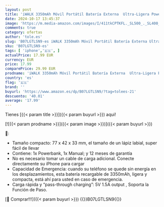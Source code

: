 ```yaml
---
layout: post
title: 'iWALK 3350mAh Móvil Portátil Batería Externa  Ultra-Ligera Power Pack Compacto Power Bank Cargador Compatible con iPhone 14/14 Pro/13/12/11/XS/XR/X/8/7/6/6s/Plus'
date: 2024-10-17 13:45:37
image: 'https://m.media-amazon.com/images/I/411tkCPTKFL._SL500_._SL400_.jpg'
comments: true
category: ofertas
author: 'tole.es'
slug: 'B07LGTLSN9-es iWALK 3350mAh Móvil Portátil Batería Externa Ultra-Ligera...'
sku: 'B07LGTLSN9-es'
tags: [ 'iphone','🇪🇸', ]
actualPrice: 17.99 EUR
currency: EUR
price: 17.99
comparePrice: 29.99 EUR
prodname: 'iWALK 3350mAh Móvil Portátil Batería Externa  Ultra-Ligera Power Pack Compacto Power Bank Cargador Compatible con iPhone 14/14 Pro/13/12/11/XS/XR/X/8/7/6/6s/Plus'
country: 'es'
flag: '🇪🇸'
brand: ''
buyurl: 'https://www.amazon.es/dp/B07LGTLSN9/?tag=tolees-21'
descuento: '40.01'
average: '17.99'
---
```


Tienes [{{< param title >}}]({{< param buyurl >}}) aqui!

[![{{< param prodname >}}]({{< param image >}})]({{< param buyurl >}})

🔎:

- Tamaño compacto: 77 x 42 x 33 mm, el tamaño de un lápiz labial, super fácil de llevar
- Contiene: 1x Powerbank, 1x Manual; y 12 meses de garantía
- No es necesario tomar un cable de carga adicional. Conecte directamente su iPhone para cargar
- Capacidad de Emergencia: cuando su teléfono se quede sin energía en los desplazamientos, esta batería recargable de 3350mAh, ligera y compacta, está ahí para usted en caso de emergencia.
- Carga rápida y “pass-through charging”: 5V 1.5A output , Soporta la Función de Paso.

[🛒 Comprar!!!]({{< param buyurl >}})
{{<world>}}B07LGTLSN9{{</world>}}
